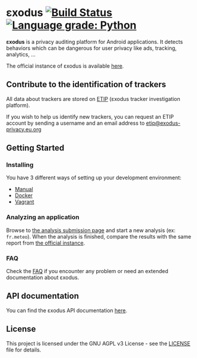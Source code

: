 # εxodus [![Build Status](https://travis-ci.org/Exodus-Privacy/exodus.svg?branch=v1)](https://travis-ci.org/Exodus-Privacy/exodus) [![Language grade: Python](https://img.shields.io/lgtm/grade/python/g/Exodus-Privacy/exodus.svg?logo=lgtm&logoWidth=18)](https://lgtm.com/projects/g/Exodus-Privacy/exodus/context:python)

**εxodus** is a privacy auditing platform for Android applications. It detects behaviors which can be dangerous for user privacy like ads, tracking, analytics, …

The official instance of εxodus is available [here](https://reports.exodus-privacy.eu.org/).

## Contribute to the identification of trackers

All data about trackers are stored on [ETIP](https://etip.exodus-privacy.eu.org) (εxodus tracker investigation platform).

If you wish to help us identify new trackers, you can request an ETIP account by sending a username and an email address to [etip@exodus-privacy.eu.org](mailto:etip@exodus-privacy.eu.org)

## Getting Started

### Installing

You have 3 different ways of setting up your development environment:

- [Manual](doc/install/manual.md)
- [Docker](doc/install/docker.md)
- [Vagrant](doc/install/vagrant.md)

### Analyzing an application

Browse to [the analysis submission page](http://127.0.0.1:8000/analysis/submit/) and start a new analysis (ex: `fr.meteo`).
When the analysis is finished, compare the results with the same report from [the official instance](https://reports.exodus-privacy.eu.org).

### FAQ

Check the [FAQ](doc/faq.md) if you encounter any problem or need an extended documentation about εxodus.

## API documentation

You can find the εxodus API documentation [here](doc/api.md).

## License

This project is licensed under the GNU AGPL v3 License - see the [LICENSE](LICENSE) file for details.
